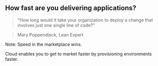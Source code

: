 

## How fast are you delivering applications?


> "How long would it take your organization to deploy a change that involves just one single line of code?"

> Mary Poppendieck, Lean Expert



Note:
Speed in the marketplace wins.

Cloud enables you to get to market faster by provisioning environments faster.
